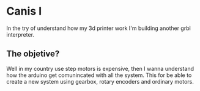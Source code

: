 # Canis I
In the try of understand how my 3d printer work I'm building another grbl interpreter.

## The objetive?
Well in my country use step motors is expensive, then I wanna understand how the arduino get comunincated with all the system.
This for be able to create a new system using gearbox, rotary encoders and ordinary motors.
